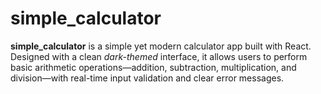 # simple_calculator

**simple_calculator** is a simple yet modern calculator app built with React. Designed with a clean *dark-themed* interface, it allows users to perform basic arithmetic operations—addition, subtraction, multiplication, and division—with real-time input validation and clear error messages.

